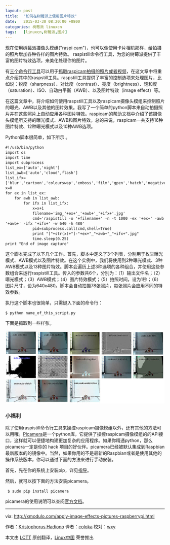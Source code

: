 ```yaml
---
layout: post
title:	"如何在树莓派上使用图片特效"
date:	2015-03-30 08:20:00 +0800 
categories:	树莓派 linuxcn 
tags:	[linuxcn,树莓派,图片]
---
```



现在使用[树莓派摄像头模组](http://xmodulo.com/go/picam)("raspi cam")，也可以像使用卡片相机那样，给拍摄的照片增加各种各样的图片特效。 raspistill命令行工具，为您的树莓派提供了丰富的图片特效选项，来美化处理你的图片。


有[三个命令行工具](http://www.raspberrypi.org/documentation/usage/camera/raspicam/)可以用于[抓取raspicam拍摄的照片或者视频](http://xmodulo.com/install-raspberry-pi-camera-board.html)，在这文章中将重点介绍其中的raspstill工具。raspstill工具提供了丰富的控制选项来处理图片，比如说：锐度（sharpness）、对比度（contrast）、亮度（brightness）、饱和度（saturation）、ISO、自动白平衡（AWB）、以及图片特效（image effect）等。


在这篇文章中，将介绍如何使用raspstill工具以及raspicam摄像头模组来控制照片的曝光、AWB以及其他的图片效果。我写了一个简单的python脚本来自动拍摄照片并在这些照片上自动应用各种图片特效。raspicam的帮助文档中介绍了该摄像头模组所支持的曝光模式、AWB和图片特效。总的来说，raspicam一共支持16种图片特效、12种曝光模式以及10种AWB选项。


Python脚本很简单，如下所示 。



```
#!/usb/bin/python
import os
import time
import subprocess
list_ex=['auto','night']
list_awb=['auto','cloud',flash']
list_ifx=['blur','cartoon','colourswap','emboss','film','gpen','hatch','negative','oilpaint','posterise','sketch','solarise','watercolour']
x=0
for ex in list_ex:
    for awb in list_awb:
        for ifx in list_ifx:
            x=x+1
            filename='img_'+ex+'_'+awb+'_'+ifx+'.jpg'
            cmd='raspistill -o '+filename+' -n -t 1000 -ex '+ex+' -awb '+awb+' -ifx '+ifx+' -w 640 -h 480'
            pid=subprocess.call(cmd,shell=True)
            print "["+str(x)+"]-"+ex+"_"+awb+"_"+ifx+".jpg"
            time.sleep(0.25)
print "End of image capture"

```

这个脚本完成了以下几个工作。首先，脚本中定义了3个列表，分别用于枚举曝光模式、AWB模式以及图片特效。在这个实例中，我们将使用到2种曝光模式、3种AWB模式以及13种图片特效。脚本会遍历上述3种选项的各种组合，并使用这些参数组合来运行raspistill工具。传入的参数共6个，分别为：（1）输出文件名；（2）曝光模式；（3）AWB模式；（4）图片特效模式；（5）拍照时间，设为1秒；（6）图片尺寸，设为640x480。脚本会自动拍摄78张照片，每张照片会应用不同的特效参数。


执行这个脚本也很简单，只需键入下面的命令行：



```
$ python name_of_this_script.py 

```

下面是抓取到一些样张。


![](/Asserts/Images/album/201503/29/202201qp8hiccspisi98ht.jpg)


### 小福利


除了使用raspistill命令行工具来操控raspicam摄像模组以外，还有其他的方法可以用哦。[Picamera](https://pypi.python.org/pypi/picamera)是一个python库，它提供了操控raspicam摄像模组的的API接口，这样就可以便捷地构建更加复杂的应用程序。如果你精通python，那么picamera一定是你的 hack 项目的好伙伴。picamera已经被默认集成到Raspbian最新版本的的镜像中。当然，如果你用的不是最新的Raspbian或者是使用其他的操作系统版本，你可以通过下面的方法来进行手动安装。


首先，先在你的系统上安装pip，详见[指导](http://ask.xmodulo.com/install-pip-linux.html)。


然后，就可以按下面的方法安装picamera。



```
 $ sudo pip install picamera 

```

picamera的使用说明可以查阅[官方文档](http://picamera.readthedocs.org/)。




---


via: <http://xmodulo.com/apply-image-effects-pictures-raspberrypi.html>


作者：[Kristophorus Hadiono](http://xmodulo.com/author/kristophorus) 译者：[coloka](https://github.com/coloka) 校对：[wxy](https://github.com/wxy)


本文由 [LCTT](https://github.com/LCTT/TranslateProject) 原创翻译，[Linux中国](http://linux.cn/) 荣誉推出
